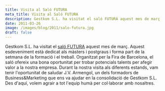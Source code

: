 ```yaml
---
title: Visita al Saló FUTURA
meta_title: Visita al Saló FUTURA
description: Gestkom S.L. ha visitat el saló FUTURA aquest mes de març. Aquest esdeveniment està dedicat als màsters i postgraus i forma part de la setmana de la formació i el treball. Organitzat per la Fira de Barcelona, el saló ofereix una bona oportunitat per trobar potencials talents per afegir valor a la nostra empresa. Durant la nostra visita als diferents estands, vam tenir l'oportunitat de saludar J.V. Armengol, un dels formadors de Business&Marketing que ens va ajudar en la consolidació de Gestkom S.L. Des d'aquí, volem agrair a tot l'equip humà per col·laborar amb nosaltres.
date: 2011-03-26
image: /images/blog/2011/salo-futura.jpg
draft: false
---
```


Gestkom S.L. ha visitat el [saló FUTURA](https://www.salofutura.com/) aquest mes de març. Aquest esdeveniment està dedicat als màsters i postgraus i forma part de la setmana de la formació i el treball. Organitzat per la Fira de Barcelona, el saló ofereix una bona oportunitat per trobar potencials talents per afegir valor a la nostra empresa. Durant la nostra visita als diferents estands, vam tenir l'oportunitat de saludar J.V. Armengol, un dels formadors de Business&Marketing que ens va ajudar en la consolidació de Gestkom S.L. Des d'aquí, volem agrair a tot l'equip humà per col·laborar amb nosaltres.
